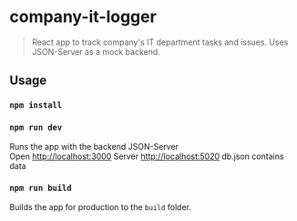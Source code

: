 # company-it-logger

> React app to track company's IT department tasks and issues. Uses JSON-Server as a mock backend.

## Usage

### `npm install`

### `npm run dev`

Runs the app with the backend JSON-Server<br>
Open [http://localhost:3000](http://localhost:3000)
Server [http://localhost:5020](http://localhost:5020)
db.json contains data

### `npm run build`

Builds the app for production to the `build` folder.<br>
